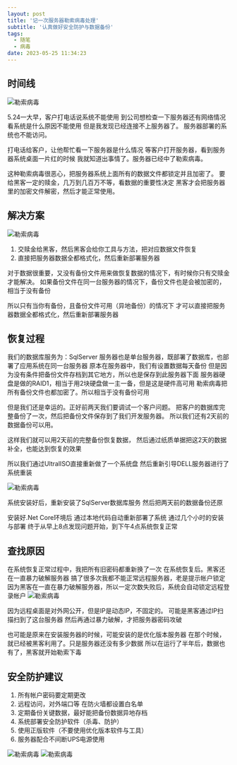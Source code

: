 ```yaml
---
layout: post
title: '记一次服务器勒索病毒处理'
subtitle: '认真做好安全防护与数据备份'
tags:
  - 随笔
  - 病毒
date: 2023-05-25 11:34:23
---
```


## 时间线

![勒索病毒](1.png)

5.24一大早，客户打电话说系统不能使用
到公司想检查一下服务器还有网络情况
看系统是什么原因不能使用
但是我发现已经连接不上服务器了。
服务器部署的系统也不能访问。

打电话给客户，让他帮忙看一下服务器是什么情况
等客户打开服务器，看到服务器系统桌面一片红的时候
我就知道出事情了。服务器已经中了勒索病毒。

这种勒索病毒很恶心，把服务器系统上面所有的数据文件都锁定并且加密了。
要给黑客一定的赎金，几万到几百万不等，看数据的重要性决定
黑客才会把服务器里的加密文件解密，然后才能正常使用。

## 解决方案

![勒索病毒](2.png)

1. 交赎金给黑客，然后黑客会给你工具与方法，把对应数据文件恢复
2. 直接把服务器数据全都格式化，然后重新部署服务器

对于数据很重要，又没有备份文件用来做恢复数据的情况下，有时候你只有交赎金才能解决。
如果备份文件在同一台服务器的情况下，备份文件也是会被加密的，相当于没有备份

所以只有当你有备份，且备份文件可用（异地备份）的情况下
才可以直接把服务器数据全都格式化，然后重新部署服务器

## 恢复过程

我们的数据库服务为：SqlServer
服务器也是单台服务器，既部署了数据库，也部署了应用系统在同一台服务器
原本在服务器中，我们有设置数据每天备份
但是因为没有条件把备份文件存档到其它地方，所以也是保存到此服务器下面
服务器硬盘是做的RAID1，相当于用2块硬盘做一主一备，但是这是硬件高可用
勒索病毒把所有备份文件也都加密了。所以相当于没有备份可用

但是我们还是幸运的。正好前两天我们要调试一个客户问题。
把客户的数据库完整备份了一次，然后把备份文件保存到了我们开发服务器。
所以我们还有2天前的数据备份可以用。

这样我们就可以用2天前的完整备份恢复数据，
然后通过纸质单据把这2天的数据补全，也能达到恢复的效果

所以我们通过UltralISO直接重新做了一个系统盘
然后重新引导DELL服务器进行了系统重装

![勒索病毒](4.png)

系统安装好后，重新安装了SqlServer数据库服务
然后把两天前的数据备份还原

安装好.Net Core环境后
通过本地代码自动重新部署了系统
通过几个小时的安装与部署
终于从早上8点发现问题开始，到下午4点系统恢复正常

## 查找原因

在系统恢复正常过程中，我把所有旧密码都重新换了一次
在系统恢复后。黑客还在一直暴力破解服务器
搞了很多次我都不能正常远程服务器，老是提示帐户锁定
因为黑客在一直在暴力破解服务器，所以一定次数失败后，系统会自动锁定远程登录帐户
![勒索病毒](5.png)

因为远程桌面是对外网公开，但是IP是动态IP，不固定的。
可能是黑客通过IP扫描扫到了这台服务器
然后再通过暴力破解，才把服务器密码攻破

也可能是原来在安装服务器的时候，可能安装的是优化版本服务器
在那个时候，就已经被黑客利用了。只是服务器还没有多少数据
所以在运行了半年后，数据也有了，黑客就开始勒索下毒

## 安全防护建议

1. 所有帐户密码要定期更改
2. 远程访问，对外端口等 在防火墙都设置白名单
3. 定期备份关键数据，最好能把备份数据异地存档
4. 系统部署安全防护软件（杀毒、防护）
5. 使用正版软件（不要使用优化版本软件与工具）
6. 服务器配合不间断UPS电源使用

![勒索病毒](6.png)
![勒索病毒](7.png)
